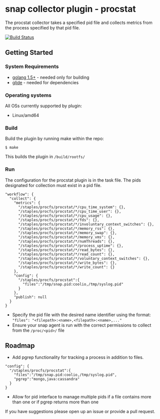 # snap collector plugin - procstat
The procstat collector takes a specified pid file and collects metrics from the process specified by that pid file.

[![Build Status](https://travis-ci.org/Staples-Inc/snap-plugin-collector-procstat.svg?branch=master)](https://travis-ci.org/Staples-Inc/snap-plugin-collector-procstat)

## Getting Started
### System Requirements
* [golang 1.5+](https://golang.org/dl/) - needed only for building
* [glide](https://github.com/Masterminds/glide) - needed for dependencies

### Operating systems
All OSs currently supported by plugin:
* Linux/amd64

### Build
Build the plugin by running make within the repo:
```
$ make
```
This builds the plugin in `/build/rootfs/`

### Run
The configuration for the procstat plugin is in the task file. The pids designated for collection must exist in a pid file.
```
"workflow": {
  "collect": {
    "metrics": {
      "/staples/procfs/procstat/*/cpu_time_system": {},
      "/staples/procfs/procstat/*/cpu_time_user": {},
      "/staples/procfs/procstat/*/cpu_usage": {},
      "/staples/procfs/procstat/*/fds": {},
      "/staples/procfs/procstat/*/involuntary_context_switches": {},
      "/staples/procfs/procstat/*/memory_rss": {},
      "/staples/procfs/procstat/*/memory_swap": {},
      "/staples/procfs/procstat/*/memory_vms": {},
      "/staples/procfs/procstat/*/numThreads": {},
      "/staples/procfs/procstat/*/process_uptime": {},
      "/staples/procfs/procstat/*/read_bytes": {},
      "/staples/procfs/procstat/*/read_count": {},
      "/staples/procfs/procstat/*/voluntary_context_switches": {},
      "/staples/procfs/procstat/*/write_bytes": {},
      "/staples/procfs/procstat/*/write_count": {}
    },
    "config": {
      "/staples/procfs/procstat":{
        "files":"/tmp/snap.pid:coolio,/tmp/syslog.pid"
      }
    },
    "publish": null
  }
}
```
* Specify the pid file with the desired name identifier using the format: `"files": "<filepath>:<name>,<filepath>:<name>,..."`
* Ensure your snap agent is run with the correct permissions to collect from the `/proc/<pid>/` file

## Roadmap
* Add pgrep functionality for tracking a process in addition to files.
```
"config": {
  "/staples/procfs/procstat":{
    "files":"/tmp/snap.pid:coolio,/tmp/syslog.pid",
    "pgrep":"mongo,java:cassandra"
  }
}
```
* Allow for pid interface to manage multiple pids if a file contains more than one or if pgrep returns more than one

If you have suggestions please open up an issue or provide a pull request.

